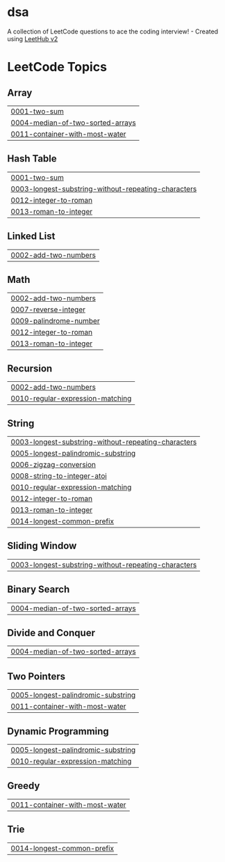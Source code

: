 # dsa
A collection of LeetCode questions to ace the coding interview! - Created using [LeetHub v2](https://github.com/arunbhardwaj/LeetHub-2.0)

<!---LeetCode Topics Start-->
# LeetCode Topics
## Array
|  |
| ------- |
| [0001-two-sum](https://github.com/adxgun/dsa/tree/master/0001-two-sum) |
| [0004-median-of-two-sorted-arrays](https://github.com/adxgun/dsa/tree/master/0004-median-of-two-sorted-arrays) |
| [0011-container-with-most-water](https://github.com/adxgun/dsa/tree/master/0011-container-with-most-water) |
## Hash Table
|  |
| ------- |
| [0001-two-sum](https://github.com/adxgun/dsa/tree/master/0001-two-sum) |
| [0003-longest-substring-without-repeating-characters](https://github.com/adxgun/dsa/tree/master/0003-longest-substring-without-repeating-characters) |
| [0012-integer-to-roman](https://github.com/adxgun/dsa/tree/master/0012-integer-to-roman) |
| [0013-roman-to-integer](https://github.com/adxgun/dsa/tree/master/0013-roman-to-integer) |
## Linked List
|  |
| ------- |
| [0002-add-two-numbers](https://github.com/adxgun/dsa/tree/master/0002-add-two-numbers) |
## Math
|  |
| ------- |
| [0002-add-two-numbers](https://github.com/adxgun/dsa/tree/master/0002-add-two-numbers) |
| [0007-reverse-integer](https://github.com/adxgun/dsa/tree/master/0007-reverse-integer) |
| [0009-palindrome-number](https://github.com/adxgun/dsa/tree/master/0009-palindrome-number) |
| [0012-integer-to-roman](https://github.com/adxgun/dsa/tree/master/0012-integer-to-roman) |
| [0013-roman-to-integer](https://github.com/adxgun/dsa/tree/master/0013-roman-to-integer) |
## Recursion
|  |
| ------- |
| [0002-add-two-numbers](https://github.com/adxgun/dsa/tree/master/0002-add-two-numbers) |
| [0010-regular-expression-matching](https://github.com/adxgun/dsa/tree/master/0010-regular-expression-matching) |
## String
|  |
| ------- |
| [0003-longest-substring-without-repeating-characters](https://github.com/adxgun/dsa/tree/master/0003-longest-substring-without-repeating-characters) |
| [0005-longest-palindromic-substring](https://github.com/adxgun/dsa/tree/master/0005-longest-palindromic-substring) |
| [0006-zigzag-conversion](https://github.com/adxgun/dsa/tree/master/0006-zigzag-conversion) |
| [0008-string-to-integer-atoi](https://github.com/adxgun/dsa/tree/master/0008-string-to-integer-atoi) |
| [0010-regular-expression-matching](https://github.com/adxgun/dsa/tree/master/0010-regular-expression-matching) |
| [0012-integer-to-roman](https://github.com/adxgun/dsa/tree/master/0012-integer-to-roman) |
| [0013-roman-to-integer](https://github.com/adxgun/dsa/tree/master/0013-roman-to-integer) |
| [0014-longest-common-prefix](https://github.com/adxgun/dsa/tree/master/0014-longest-common-prefix) |
## Sliding Window
|  |
| ------- |
| [0003-longest-substring-without-repeating-characters](https://github.com/adxgun/dsa/tree/master/0003-longest-substring-without-repeating-characters) |
## Binary Search
|  |
| ------- |
| [0004-median-of-two-sorted-arrays](https://github.com/adxgun/dsa/tree/master/0004-median-of-two-sorted-arrays) |
## Divide and Conquer
|  |
| ------- |
| [0004-median-of-two-sorted-arrays](https://github.com/adxgun/dsa/tree/master/0004-median-of-two-sorted-arrays) |
## Two Pointers
|  |
| ------- |
| [0005-longest-palindromic-substring](https://github.com/adxgun/dsa/tree/master/0005-longest-palindromic-substring) |
| [0011-container-with-most-water](https://github.com/adxgun/dsa/tree/master/0011-container-with-most-water) |
## Dynamic Programming
|  |
| ------- |
| [0005-longest-palindromic-substring](https://github.com/adxgun/dsa/tree/master/0005-longest-palindromic-substring) |
| [0010-regular-expression-matching](https://github.com/adxgun/dsa/tree/master/0010-regular-expression-matching) |
## Greedy
|  |
| ------- |
| [0011-container-with-most-water](https://github.com/adxgun/dsa/tree/master/0011-container-with-most-water) |
## Trie
|  |
| ------- |
| [0014-longest-common-prefix](https://github.com/adxgun/dsa/tree/master/0014-longest-common-prefix) |
<!---LeetCode Topics End-->